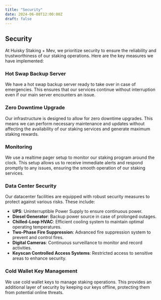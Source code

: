 ```yaml
---
title: "Security"
date: 2024-06-08T12:00:00Z
draft: false
---
```


## Security

At Huisky Staking + Mev, we prioritize security to ensure the reliability and trustworthiness of our staking operations. Here are the key measures we have implemented:

### Hot Swap Backup Server

We have a hot swap backup server ready to take over in case of emergencies. This ensures that our services continue without interruption even if our main server encounters an issue.

### Zero Downtime Upgrade

Our infrastructure is designed to allow for zero downtime upgrades. This means we can perform necessary maintenance and updates without affecting the availability of our staking services and generate maximum staking rewards.

### Monitoring

We use a realtime pager setup to monitor our staking program around the clock. This setup allows us to receive immediate alerts and respond promptly to any issues, ensuring the smooth operation of our staking services.

### Data Center Security

Our datacenter facilities are equipped with robust security measures to protect against various risks. These include:
- **UPS**: Uninterruptible Power Supply to ensure continuous power.
- **Diesel Generator**: Backup power source in case of prolonged outages.
- **Chilled-Loop HVAC**: Efficient cooling system to maintain optimal operating temperatures.
- **Two-Phase Fire Suppression**: Advanced fire suppression system to prevent and control fires.
- **Digital Cameras**: Continuous surveillance to monitor and record activities.
- **Keyscan Controlled Access Systems**: Restricted access to sensitive areas to enhance security.

### Cold Wallet Key Management

We use cold wallet keys to manage staking operations. This provides an additional layer of security by keeping our keys offline, protecting them from potential online threats.
